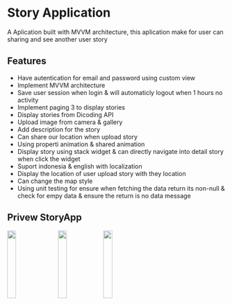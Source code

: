 # Story Application

A Aplication built with MVVM architecture, this aplication make for user can sharing and see another user story




## Features

- Have autentication for email and password using custom view
- Implement MVVM architecture
- Save user session when login & will automaticly logout when 1 hours no activity
- Implement paging 3 to display stories
- Display stories from Dicoding API
- Upload image from camera & gallery
- Add description for the story
- Can share our location when upload story
- Using properti animation & shared animation
- Display story using stack widget & can directly navigate into detail story when click the widget
- Suport indonesia & english with localization
- Display the location of user upload story with they location
- Can change the map style
- Using unit testing for ensure when fetching the data return its non-null & check for empy data & ensure the return is no data message


## Privew StoryApp
<p>
  <img src="https://imgur.com/cVqoSin.png" width="20%" style="margin-right:12px;" />
  <img src="https://imgur.com/4DgvLdY.png" width="20%"/>
  <img src="https://imgur.com/sG8odeL.png" width="20%" />
</p>
